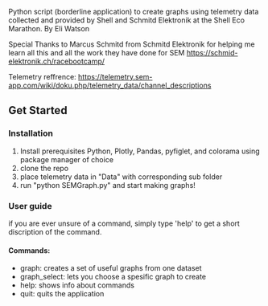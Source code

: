 Python script (borderline application) to create graphs using telemetry data collected and provided by Shell and Schmitd Elektronik at the Shell Eco Marathon. 
By Eli Watson

Special Thanks to Marcus Schmitd from Schmitd Elektronik for helping me learn all this and all the work they have done for SEM
https://schmid-elektronik.ch/racebootcamp/

Telemetry reffrence: https://telemetry.sem-app.com/wiki/doku.php/telemetry_data/channel_descriptions

## Get Started
### Installation
1. Install prerequisites Python, Plotly, Pandas, pyfiglet, and colorama using package manager of choice
2. clone the repo
3. place telemetry data in "Data" with corresponding sub folder
3. run "python SEMGraph.py" and start making graphs!

### User guide
if you are ever unsure of a command, simply type 'help' <command name> to get a short discription of the command.

#### Commands:
- graph: creates a set of useful graphs from one dataset
- graph_select: lets you choose a spesific graph to create
- help: shows info about commands
- quit: quits the application
